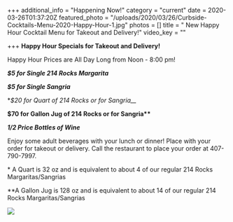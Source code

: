 +++
additional_info = "Happening Now!"
category = "current"
date = 2020-03-26T01:37:20Z
featured_photo = "/uploads/2020/03/26/Curbside-Cocktails-Menu-2020-Happy-Hour-1.jpg"
photos = []
title = " New Happy Hour Cocktail Menu for Takeout and Delivery!"
video_key = ""

+++
**Happy Hour Specials for Takeout and Delivery!**

Happy Hour Prices are All Day Long from Noon - 8:00 pm!

**_$5 for Single 214 Rocks Margarita_**

**_$5 for Single Sangria_**

**_$20 for Quart_ of 214 Rocks or for Sangria__*

__$70 for Gallon Jug of 214 Rocks or for Sangria**__

**_1/2 Price Bottles of Wine_**

Enjoy some adult beverages with your lunch or dinner! Place with your order for takeout or delivery. Call the restaurant to place your order at 407-790-7997.

\* A Quart is 32 oz and is equivalent to about 4 of our regular 214 Rocks Margaritas/Sangrias

\**A Gallon Jug is 128 oz and is equivalent to about 14 of our regular 214 Rocks Margaritas/Sangrias

![](/uploads/2020/03/26/Happy-Hour-Curbside-Specials_Tag-1.jpg)